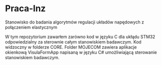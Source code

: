 # Praca-Inz
Stanowisko do badania algorytmów regulacji układów napędowych z połączeniem elastycznym

W tym repozytorium zawarłem zarówno kod w języku C dla ukłądu STM32 odpowiedzialny za sterownie całym stanowiskiem badawczym.
Kod widzoczny w folderze CORE.
Folder MOJECOM zawiera aplikacje okienkową VisulaFormApp napisaną w języku C# umożliwiającą sterowanie stanowiskiem badawczym.
